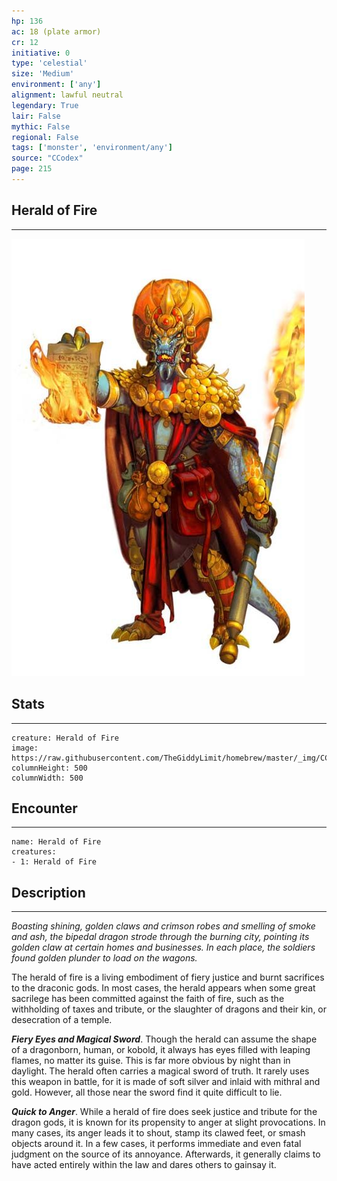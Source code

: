 ```yaml
---
hp: 136
ac: 18 (plate armor)
cr: 12
initiative: 0
type: 'celestial'    
size: 'Medium'
environment: ['any']
alignment: lawful neutral
legendary: True
lair: False
mythic: False
regional: False
tags: ['monster', 'environment/any']
source: "CCodex"
page: 215
---
```


## Herald of Fire
---

![|600](https://raw.githubusercontent.com/TheGiddyLimit/homebrew/master/_img/CCodex/heraldoffire.jpg)

## Stats
---

```statblock
creature: Herald of Fire
image: https://raw.githubusercontent.com/TheGiddyLimit/homebrew/master/_img/CCodex/heraldoffire_token.png
columnHeight: 500
columnWidth: 500
```

## Encounter
---

```encounter-table
name: Herald of Fire
creatures:
- 1: Herald of Fire
```

## Description
---
_Boasting shining, golden claws and crimson robes and smelling of smoke and ash, the bipedal dragon strode through the burning city, pointing its golden claw at certain homes and businesses. In each place, the soldiers found golden plunder to load on the wagons._

The herald of fire is a living embodiment of fiery justice and burnt sacrifices to the draconic gods. In most cases, the herald appears when some great sacrilege has been committed against the faith of fire, such as the withholding of taxes and tribute, or the slaughter of dragons and their kin, or desecration of a temple.

**_Fiery Eyes and Magical Sword_**. Though the herald can assume the shape of a dragonborn, human, or kobold, it always has eyes filled with leaping flames, no matter its guise. This is far more obvious by night than in daylight. The herald often carries a magical sword of truth. It rarely uses this weapon in battle, for it is made of soft silver and inlaid with mithral and gold. However, all those near the sword find it quite difficult to lie.


**_Quick to Anger_**. While a herald of fire does seek justice and tribute for the dragon gods, it is known for its propensity to anger at slight provocations. In many cases, its anger leads it to shout, stamp its clawed feet, or smash objects around it. In a few cases, it performs immediate and even fatal judgment on the source of its annoyance. Afterwards, it generally claims to have acted entirely within the law and dares others to gainsay it.






